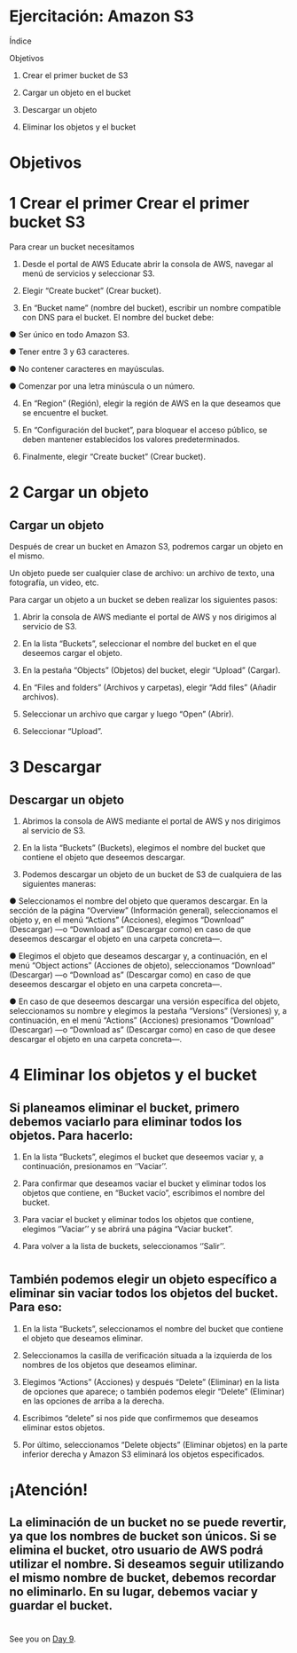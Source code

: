 
# Ejercitación: Amazon S3


Índice

Objetivos

1. Crear el primer bucket de S3

2. Cargar un objeto en el bucket

3. Descargar un objeto

4. Eliminar los objetos y el bucket



#

# Objetivos

# 1 Crear el primer Crear el primer bucket S3

Para crear un bucket necesitamos


1. Desde el portal de AWS Educate abrir la consola de AWS, navegar al menú de servicios y seleccionar S3.

2. Elegir “Create bucket” (Crear bucket).

3. En “Bucket name” (nombre del bucket), escribir un nombre compatible con DNS para el bucket. El nombre del bucket debe:



● Ser único en todo Amazon S3.

● Tener entre 3 y 63 caracteres.

● No contener caracteres en mayúsculas.

● Comenzar por una letra minúscula o un número.



4. En “Region” (Región), elegir la región de AWS en la que deseamos que se encuentre el bucket.

5. En “Configuración del bucket”, para bloquear el acceso público, se deben mantener establecidos los valores predeterminados.

6. Finalmente, elegir “Create bucket” (Crear bucket).

#
#


# 2 Cargar un objeto


## Cargar un objeto

Después de crear un bucket en Amazon S3, podremos cargar un objeto en el mismo.

Un objeto puede ser cualquier clase de archivo: un archivo de texto, una fotografía, un video, etc.

Para cargar un objeto a un bucket se deben realizar los siguientes pasos: 

1. Abrir la consola de AWS mediante el portal de AWS y nos dirigimos al servicio de S3.

2. En la lista “Buckets”, seleccionar el nombre del bucket en el que deseemos cargar el objeto.

3. En la pestaña “Objects” (Objetos) del bucket, elegir “Upload” (Cargar).

4. En “Files and folders” (Archivos y carpetas), elegir “Add files” (Añadir archivos).

5. Seleccionar un archivo que cargar y luego “Open” (Abrir).

6. Seleccionar “Upload”.

#
#

# 3 Descargar

## Descargar un objeto

1. Abrimos la consola de AWS mediante el portal de AWS y nos dirigimos al servicio de S3. 

2. En la lista “Buckets” (Buckets), elegimos el nombre del bucket que contiene el objeto que deseemos descargar.

3. Podemos descargar un objeto de un bucket de S3 de cualquiera de las siguientes maneras:


● Seleccionamos el nombre del objeto que queramos descargar. En la sección de la página “Overview” (Información general), seleccionamos el objeto y, en el menú
“Actions” (Acciones), elegimos “Download” (Descargar) —o “Download as” (Descargar como) en caso de que deseemos descargar el objeto en una carpeta concreta—.

● Elegimos el objeto que deseamos descargar y, a continuación, en el menú “Object actions” (Acciones de objeto), seleccionamos “Download” (Descargar) —o
“Download as” (Descargar como) en caso de que deseemos descargar el objeto en una carpeta concreta—.

● En caso de que deseemos descargar una versión específica del objeto, seleccionamos su nombre y elegimos la pestaña “Versions” (Versiones) y, a continuación, en el menú “Actions” (Acciones) presionamos “Download” (Descargar) —o “Download as” (Descargar como) en caso de que desee descargar el objeto en una carpeta concreta—.

#
#

# 4 Eliminar los objetos y el bucket


## Si planeamos eliminar el bucket, primero debemos vaciarlo para eliminar todos los objetos. Para hacerlo: 

1) En la lista “Buckets”, elegimos el bucket que deseemos vaciar y, a continuación, presionamos en ‘’Vaciar’’.

2) Para confirmar que deseamos vaciar el bucket y eliminar todos los objetos que contiene, en “Bucket vacío”, escribimos el nombre del bucket.

3) Para vaciar el bucket y eliminar todos los objetos que contiene, elegimos ‘’Vaciar’’ y se abrirá una página “Vaciar bucket”. 

4) Para volver a la lista de buckets, seleccionamos ‘’Salir’’.


#
## También podemos elegir un objeto específico a eliminar sin vaciar todos los objetos del bucket. Para eso:

1) En la lista “Buckets”, seleccionamos el nombre del bucket que contiene el objeto que deseamos eliminar. 

2) Seleccionamos la casilla de verificación situada a la izquierda de los nombres de los objetos que deseamos eliminar. 

3) Elegimos “Actions” (Acciones) y después “Delete” (Eliminar) en la lista de opciones que aparece; o también podemos elegir “Delete” (Eliminar) en las opciones de arriba a la derecha. 

4) Escribimos “delete” si nos pide que confirmemos que deseamos eliminar estos objetos.

5) Por último, seleccionamos “Delete objects” (Eliminar objetos) en la parte inferior derecha y Amazon S3 eliminará los objetos especificados.


#
#


# ¡Atención!

## La eliminación de un bucket no se puede revertir, ya que los nombres de bucket son únicos. Si se elimina el bucket, otro usuario de AWS podrá utilizar el nombre. Si deseamos seguir utilizando el mismo nombre de bucket, debemos recordar no eliminarlo. En su lugar, debemos vaciar y guardar el bucket.







#
#
#
#
#



See you on [Day 9](day09.md).
